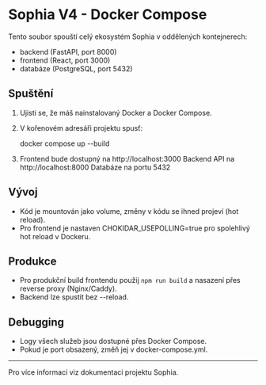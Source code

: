 # Sophia V4 - Docker Compose

Tento soubor spouští celý ekosystém Sophia v oddělených kontejnerech:
- backend (FastAPI, port 8000)
- frontend (React, port 3000)
- databáze (PostgreSQL, port 5432)

## Spuštění

1. Ujisti se, že máš nainstalovaný Docker a Docker Compose.
2. V kořenovém adresáři projektu spusť:

   docker compose up --build

3. Frontend bude dostupný na http://localhost:3000
   Backend API na http://localhost:8000
   Databáze na portu 5432

## Vývoj
- Kód je mountován jako volume, změny v kódu se ihned projeví (hot reload).
- Pro frontend je nastaven CHOKIDAR_USEPOLLING=true pro spolehlivý hot reload v Dockeru.

## Produkce
- Pro produkční build frontendu použij `npm run build` a nasazení přes reverse proxy (Nginx/Caddy).
- Backend lze spustit bez --reload.

## Debugging
- Logy všech služeb jsou dostupné přes Docker Compose.
- Pokud je port obsazený, změň jej v docker-compose.yml.

---

Pro více informací viz dokumentaci projektu Sophia.
